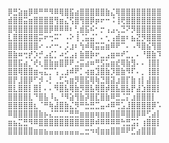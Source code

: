 ⡿⣛⣵⣶⡿⠿⠛⠛⠻⠿⢿⣿⣯⣴⣿⣿⣿⣿⣿⣷⣌⢿⣿⣿⣿⣿⣿⣿⣿⣿
⣾⣿⣿⣭⣶⣿⣿⣿⣿⢻⣶⣌⢫⣿⢻⣿⡿⡶⠖⠒⠨⢸⢟⣿⣿⣿⣿⣿⣿⣿
⣿⢿⣿⣿⣿⣿⣿⣿⡿⠿⠿⠿⠆⢃⣾⣯⠮⠂⡒⢠⣠⢄⣙⠝⡻⣿⣿⣿⣿⣿
⣇⣿⣿⣿⣿⣿⡭⠖⢒⠭⠁⠠⠕⢸⢈⣥⣬⠁⠄⢂⢠⣾⣶⠆⣦⣝⡻⣿⣿⣿
⣿⣿⣿⣿⣿⣿⠔⠠⠔⠒⠄⡨⣰⠆⢳⠾⢿⣭⣭⣶⠿⠟⠉⠄⠠⠻⣿⣮⢻⣿
⣿⣷⠶⢒⡞⡱⡚⣠⣎⡁⠴⣊⣠⡆⣷⣿⡷⠖⣀⣠⣶⠶⠞⣁⡀⠄⠘⣿⣷⠹
⣿⣿⣯⣴⡈⢞⢆⣿⣷⣶⣿⡿⠟⣐⣭⣴⠶⢛⣫⣥⣶⣞⢿⣷⣻⠄⠄⢸⣿⡇
⣿⣿⢿⣿⣿⣶⢤⣍⡉⢡⢀⣰⠾⠟⡁⢴⣶⣹⣿⣷⡹⣿⣷⠻⠏⠄⡀⢸⣿⡇
⣿⡟⣸⣿⡿⠋⡺⠠⡃⢀⣋⢥⣶⡻⣿⣯⢿⢷⣙⣿⣽⣰⣿⡏⣷⢰⡇⣼⣿⡇
⣿⣇⣿⣿⡇⣿⡇⠄⠄⠻⣿⣧⢿⣷⡻⣿⣧⢿⣿⡾⣿⣧⣿⣧⡟⣼⣱⣿⣿⡇
⣿⣿⣿⣿⣇⠙⣿⣧⠸⣄⠘⠻⣵⢻⣷⡽⣿⣏⣿⣷⠿⣛⣈⡍⣰⣿⣿⣿⡇
⣿⣿⣿⣿⣿⣆⠈⠛⢷⣼⣿⣷⣌⡻⠛⣓⣛⣉⣤⠴⠿⢛⣡⣸⣿⣿⣿⣿⡿⠡
⠿⣿⣿⣿⣿⣿⣷⡦⣌⣉⣉⣉⣛⣛⣶⣶⣶⢶⣶⣶⣿⣿⠿⣿⣿⡿⠿⢋⣴⡇
⣶⣦⣍⣛⠻⠿⣿⣿⣿⣿⣿⣿⣿⣿⣿⣿⡿⠾⠿⠿⠿⠿⢓⣛⣩⡅⢰⣿⣿⡇
⣿⣿⣿⣿⣿⣶⣶⣦⣤⣤⣤⣤⣤⣤⣀⣒⠲⢾⣶⣶⣿⣿⠿⠟⣋⣴⣿⣿⣿

